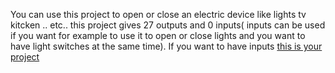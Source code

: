 You can use this project to open or close an electric device like lights tv kitcken .. etc..
this project gives 27 outputs and 0 inputs( inputs can be used if you want for example to 
use it to open or close lights and you want to have light switches at the same time). If 
you want to have inputs 
[this is your project](https://github.com/tsoglani/SpeechRaspberrySmartHouse/tree/master/Raspberry_Module_version/raspberry_Module_InAndOut_40gpio_pin)
